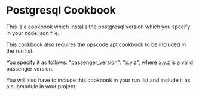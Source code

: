 Postgresql Cookbook
===================

This is a cookbook which installs the postgresql version which you specify in your node.json file.

This cookbook also requires the opscode apt cookbook to be included in the run list.

You specify it as follows: "passenger_version": "x.y.z", where x.y.z is a valid passenger version.

You will also have to include this cookbook in your run list and include it as a submodule in your project.
